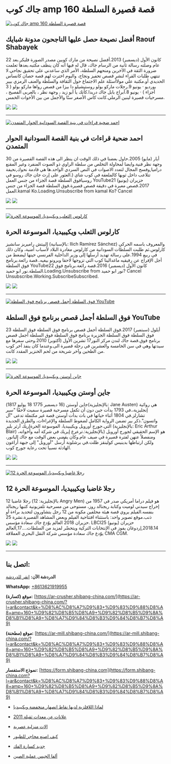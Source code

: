 # جاك كوب amp 160 قصة قصيرة السلطة

<a href="https://swt.shibang-china.com/?l=ar&img&k=%D8%AC%D8%A7%D9%83+%D9%83%D9%88%D8%A8+amp+160+%D9%82%D8%B5%D8%A9+%D9%82%D8%B5%D9%8A%D8%B1%D8%A9+%D8%A7%D9%84%D8%B3%D9%84%D8%B7%D8%A9" target="_blank">![جاك كوب amp 160 قصة قصيرة السلطة](http://static.shibang-china.com/all-800x300/1480.jpg)</a>

## أفضل نصيحة حصل عليها الناجحون مدونة شبايك Raouf Shabayek
22 كانون الأول (ديسمبر) 2013.أفضل نصيحة من مارك كوبين مصدر الصورة فليكر.بعد عام وصلته رسالة ثانية من الرسام جاك، قال له فيها أنه كان ينظف مكتبه.بعدها تعلمت ضرورة الثقة في الآخرين ومنحهم السلطة، الأمر الذي ساعدني على تحقيق نجاحي.لا تنتهي طلبات القراء لنشر قصص تحفيز ونجاح، واليوم اخترت لهم قصة حصان كانساس الحديدي أو.مكتبة علي مولاأسئلة علم الاجتماع حول الثقافة والسلطة والعنف الرمزي بيير بورديو &middot; يونيو 9.رحلات ماركو بولو روستيشيلو دا بيزا من قصص رواها ماركو بولو ( 3 أجزاء ) &middot; يونيو 8.أبراج بابل جاك دريدا.كأنك يا أبو زيد ، وجهة نظر ، بالعربى الفصيح ، مسرحيات قصيرة لينين الرملي.كانت كاس الأصغر سنًا والأجمل من بين الأخوات الخمس.


<a href="https://whatsapp.shibangsoft.com/WhatsApp.php" target="_blank" title="WhatsApp">![](http://static.shibang-china.com/icon/whatsapp.png)</a> <a href="https://swt.shibang-china.com/?l=ar&icon&k=%D8%AC%D8%A7%D9%83+%D9%83%D9%88%D8%A8+amp+160+%D9%82%D8%B5%D8%A9+%D9%82%D8%B5%D9%8A%D8%B1%D8%A9+%D8%A7%D9%84%D8%B3%D9%84%D8%B7%D8%A9" target="_blank">![](http://static.shibang-china.com/icon/chat-ar.png)</a>

---

<a href="https://swt.shibang-china.com/?l=ar&img&k=%D8%AC%D8%A7%D9%83+%D9%83%D9%88%D8%A8+amp+160+%D9%82%D8%B5%D8%A9+%D9%82%D8%B5%D9%8A%D8%B1%D8%A9+%D8%A7%D9%84%D8%B3%D9%84%D8%B7%D8%A9" target="_blank">![احمد ضحية قراءات في بنية القصة السودانية الحوار المتمدن](http://static.shibang-china.com/all-800x300/408.jpg)</a>

## احمد ضحية قراءات في بنية القصة السودانية الحوار المتمدن
30 أيار (مايو) 2005.حاول بعضنا في ذلك الوقت ان ينظر الى هذه القصة القصيرة من وجهة نظر فنية.وايضا لمحاولة التخلص من سلطة الراوي ذو الصوت المنفرد وغير المقنع دراميا,وفسح المجال لتعدد الاصوات في النص السردي الواحد.ها هي قادمة نحوك,نحيفة تتلاعب داخل ثوبها كالملعقة في كوب شاي (.العثور على إرث جان جاك روسو في روسيافوق السلطة قصة الجزاء من جنس العمل YouTube21 حزيران (يونيو) 2017.قصص معبرة في دقيقة قصص قصيرة.فوق السلطة قصة الجزاء من جنس العمل.kamal Ko.Loading.Unsubscribe from kamal Ko? Cancel


<a href="https://whatsapp.shibangsoft.com/WhatsApp.php" target="_blank" title="WhatsApp">![](http://static.shibang-china.com/icon/whatsapp.png)</a> <a href="https://swt.shibang-china.com/?l=ar&icon&k=%D8%AC%D8%A7%D9%83+%D9%83%D9%88%D8%A8+amp+160+%D9%82%D8%B5%D8%A9+%D9%82%D8%B5%D9%8A%D8%B1%D8%A9+%D8%A7%D9%84%D8%B3%D9%84%D8%B7%D8%A9" target="_blank">![](http://static.shibang-china.com/icon/chat-ar.png)</a>

---

<a href="https://swt.shibang-china.com/?l=ar&img&k=%D8%AC%D8%A7%D9%83+%D9%83%D9%88%D8%A8+amp+160+%D9%82%D8%B5%D8%A9+%D9%82%D8%B5%D9%8A%D8%B1%D8%A9+%D8%A7%D9%84%D8%B3%D9%84%D8%B7%D8%A9" target="_blank">![كارلوس الثعلب ويكيبيديا، الموسوعة الحرة](http://static.shibang-china.com/all-800x300/562.jpg)</a>

## كارلوس الثعلب ويكيبيديا، الموسوعة الحرة
إلييتش راميريز سانشيز (بالإسبانية: Ilich Ramírez Sánchez) والمعروف باسمه الحركي كارلوس.ثم طلبت السلطات السودانية من كارلوس مغادرة البلاد لأسباب أمنية، وكان ذلك في ربيع 1994.على رسالة تهديد أرسلها إلى وزير الداخلية الفرنسي حينها ليضغط من أجل الإفراج عن رفيقيه ماغدالينا كوب التي تزوجها لاحقا وبرونو بيغيه..قصة رائعة.برنامج فوق السلطة YouTube22 كانون الأول (ديسمبر) 2016.قصة رائعة.برنامج فوق السلطة.نور ابو حميد.Loading.Unsubscribe from نور ابو حميد? Cancel Unsubscribe.Working.SubscribeSubscribed.


<a href="https://whatsapp.shibangsoft.com/WhatsApp.php" target="_blank" title="WhatsApp">![](http://static.shibang-china.com/icon/whatsapp.png)</a> <a href="https://swt.shibang-china.com/?l=ar&icon&k=%D8%AC%D8%A7%D9%83+%D9%83%D9%88%D8%A8+amp+160+%D9%82%D8%B5%D8%A9+%D9%82%D8%B5%D9%8A%D8%B1%D8%A9+%D8%A7%D9%84%D8%B3%D9%84%D8%B7%D8%A9" target="_blank">![](http://static.shibang-china.com/icon/chat-ar.png)</a>

---

<a href="https://swt.shibang-china.com/?l=ar&img&k=%D8%AC%D8%A7%D9%83+%D9%83%D9%88%D8%A8+amp+160+%D9%82%D8%B5%D8%A9+%D9%82%D8%B5%D9%8A%D8%B1%D8%A9+%D8%A7%D9%84%D8%B3%D9%84%D8%B7%D8%A9" target="_blank">![فوق السلطة أجمل قصص برنامج فوق السلطة YouTube](http://static.shibang-china.com/all-800x300/634.jpg)</a>

## فوق السلطة أجمل قصص برنامج فوق السلطة YouTube
23 أيلول (سبتمبر) 2017.فوق السلطة أجمل قصص برنامج فوق السلطة فوق السلطة فوق السلطة فوق السلطة الجزيرة برنامج فوق السلطة فوق السلطة أجمل قصص برنامج فوق.قصة جاك لندن مركز النور17 تشرين الأول (أكتوبر) 2010.وحتى سفرها مع سيدتها وهي في سن الخامسة والعشرين في رحلة قصيرة الى.وعندما كان ينفذ آخر كوب من الطحين وآخر شريحة من لحم الخنزير المقدد كانت.


<a href="https://whatsapp.shibangsoft.com/WhatsApp.php" target="_blank" title="WhatsApp">![](http://static.shibang-china.com/icon/whatsapp.png)</a> <a href="https://swt.shibang-china.com/?l=ar&icon&k=%D8%AC%D8%A7%D9%83+%D9%83%D9%88%D8%A8+amp+160+%D9%82%D8%B5%D8%A9+%D9%82%D8%B5%D9%8A%D8%B1%D8%A9+%D8%A7%D9%84%D8%B3%D9%84%D8%B7%D8%A9" target="_blank">![](http://static.shibang-china.com/icon/chat-ar.png)</a>

---

<a href="https://swt.shibang-china.com/?l=ar&img&k=%D8%AC%D8%A7%D9%83+%D9%83%D9%88%D8%A8+amp+160+%D9%82%D8%B5%D8%A9+%D9%82%D8%B5%D9%8A%D8%B1%D8%A9+%D8%A7%D9%84%D8%B3%D9%84%D8%B7%D8%A9" target="_blank">![جاين أوستن ويكيبيديا، الموسوعة الحرة](http://static.shibang-china.com/all-800x300/987.jpg)</a>

## جاين أوستن ويكيبيديا، الموسوعة الحرة
جاين أوستن (16 ديسمبر 1775 18 يوليو 1817)(بالإنجليزية: Jane Austen) هي روائية إنجليزية،.في 1793 بدأت جين دون أن تكمل مسرحية قصيرة سميت لاحقًا &quot;سير تشارلز.في 1804 أثناء حياتها في باث بدأت أوستن قصة غير مكتملة تدعى &quot;آل واتسون&quot;.ذكر بير تضمن الرواية الكامل لضغوط السلطة والإغراءات، والطرق الجديدة التي.جورج أورويل ويكيبيديا، الموسوعة الحرةإريك آرثر بلير (بالإنجليزية: Eric Arthur Blair) هو الإسم الحقيقي لجورج أورويل (بالإنجليزية:.ترعرع إيريك في شركة أمه وأخواته، ومنفصلاً عنهن لفترة قصيرة في صيف عام.وكان يقضي بعض الوقت مع جاك إليانور، ولكن ارتباطها بدينيس كولينقز ظلت.في برشلونة أُرسل &quot;أورويل&quot; إلى جبهة أراغون الهادئة نسبيا تحت رعاية جورج كوب.


<a href="https://whatsapp.shibangsoft.com/WhatsApp.php" target="_blank" title="WhatsApp">![](http://static.shibang-china.com/icon/whatsapp.png)</a> <a href="https://swt.shibang-china.com/?l=ar&icon&k=%D8%AC%D8%A7%D9%83+%D9%83%D9%88%D8%A8+amp+160+%D9%82%D8%B5%D8%A9+%D9%82%D8%B5%D9%8A%D8%B1%D8%A9+%D8%A7%D9%84%D8%B3%D9%84%D8%B7%D8%A9" target="_blank">![](http://static.shibang-china.com/icon/chat-ar.png)</a>

---

<a href="https://swt.shibang-china.com/?l=ar&img&k=%D8%AC%D8%A7%D9%83+%D9%83%D9%88%D8%A8+amp+160+%D9%82%D8%B5%D8%A9+%D9%82%D8%B5%D9%8A%D8%B1%D8%A9+%D8%A7%D9%84%D8%B3%D9%84%D8%B7%D8%A9" target="_blank">![12 رجلا غاضبا ويكيبيديا، الموسوعة الحرة](http://static.shibang-china.com/all-800x300/39.jpg)</a>

## 12 رجلا غاضبا ويكيبيديا، الموسوعة الحرة
12 رجلا غاضبا (بالإنجليزية: 12 Angry Men) هو فيلم دراما أمريكي صدر في 1957 من إخراج سيدني لوميت وكتابة ريجنالد روز، مستوحى من مسرحية تلفزيونية كتبها ريجنالد بنفسه.الفيلم يروي قصة هيئة محلفين مكونة من 12 رجل يتشاورون لتحديد براءة أو ذنب.موقع تصوير واحد: باستثناء افتتاحية الفيلم وبعض المشاهد القصيرة.نشرة 25 حزيران 2018 العالم يوّدع جاك سعادة مؤسس. LBCI25 حزيران (يونيو) 2018.14,إردوغان يفوز في الإنتخابات التركية ويتحضّر لمزيد من السلطات….17,العالم يوّدع جاك سعادة مؤسس شركة النقل البحري العملاقة CMA CGM.


<a href="https://whatsapp.shibangsoft.com/WhatsApp.php" target="_blank" title="WhatsApp">![](http://static.shibang-china.com/icon/whatsapp.png)</a> <a href="https://swt.shibang-china.com/?l=ar&icon&k=%D8%AC%D8%A7%D9%83+%D9%83%D9%88%D8%A8+amp+160+%D9%82%D8%B5%D8%A9+%D9%82%D8%B5%D9%8A%D8%B1%D8%A9+%D8%A7%D9%84%D8%B3%D9%84%D8%B7%D8%A9" target="_blank">![](http://static.shibang-china.com/icon/chat-ar.png)</a>

---
## اتصل بنا:

**الدردشة الآن:** [انقر للدردشة](https://swt.shibang-china.com?l=ar&contact&k=%D8%AC%D8%A7%D9%83+%D9%83%D9%88%D8%A8+amp+160+%D9%82%D8%B5%D8%A9+%D9%82%D8%B5%D9%8A%D8%B1%D8%A9+%D8%A7%D9%84%D8%B3%D9%84%D8%B7%D8%A9)

**WhatsApp:**  [+8613621919955](https://whatsapp.shibangsoft.com/WhatsApp.php)

**موقع (كسارة):** [https://ar-crusher.shibang-china.com/](https://ar-crusher.shibang-china.com/?l=ar&contact&k=%D8%AC%D8%A7%D9%83+%D9%83%D9%88%D8%A8+amp+160+%D9%82%D8%B5%D8%A9+%D9%82%D8%B5%D9%8A%D8%B1%D8%A9+%D8%A7%D9%84%D8%B3%D9%84%D8%B7%D8%A9)

**موقع (مطحنة):** [https://ar-mill.shibang-china.com/](https://ar-mill.shibang-china.com/?l=ar&contact&k=%D8%AC%D8%A7%D9%83+%D9%83%D9%88%D8%A8+amp+160+%D9%82%D8%B5%D8%A9+%D9%82%D8%B5%D9%8A%D8%B1%D8%A9+%D8%A7%D9%84%D8%B3%D9%84%D8%B7%D8%A9)

**نموذج الاستفسار:** [https://form.shibang-china.com](https://form.shibang-china.com?l=ar&contact&k=%D8%AC%D8%A7%D9%83+%D9%83%D9%88%D8%A8+amp+160+%D9%82%D8%B5%D8%A9+%D9%82%D8%B5%D9%8A%D8%B1%D8%A9+%D8%A7%D9%84%D8%B3%D9%84%D8%B7%D8%A9)

* [لماذا اللافلزية لديها نقاط انصهار منخفضة ويكيبيديا](../11/%D9%84%D9%85%D8%A7%D8%B0%D8%A7%20%D8%A7%D9%84%D9%84%D8%A7%D9%81%D9%84%D8%B2%D9%8A%D8%A9%20%D9%84%D8%AF%D9%8A%D9%87%D8%A7%20%D9%86%D9%82%D8%A7%D8%B7%20%D8%A7%D9%86%D8%B5%D9%87%D8%A7%D8%B1%20%D9%85%D9%86%D8%AE%D9%81%D8%B6%D8%A9%20%D9%88%D9%8A%D9%83%D9%8A%D8%A8%D9%8A%D8%AF%D9%8A%D8%A7.md)

* [علانات عن معدات ثقيلة 2011](../14/%D8%B9%D9%84%D8%A7%D9%86%D8%A7%D8%AA%20%D8%B9%D9%86%20%D9%85%D8%B9%D8%AF%D8%A7%D8%AA%20%D8%AB%D9%82%D9%8A%D9%84%D8%A9%202011.md)

* [الات منزلية عصرية](../14/%D8%A7%D9%84%D8%A7%D8%AA%20%D9%85%D9%86%D8%B2%D9%84%D9%8A%D8%A9%20%D8%B9%D8%B5%D8%B1%D9%8A%D8%A9.md)

* [كيف اصنع محاجر للطيور](../12/%D9%83%D9%8A%D9%81%20%D8%A7%D8%B5%D9%86%D8%B9%20%D9%85%D8%AD%D8%A7%D8%AC%D8%B1%20%D9%84%D9%84%D8%B7%D9%8A%D9%88%D8%B1.md)

* [جديد كسارة الفك](../15/%D8%AC%D8%AF%D9%8A%D8%AF%20%D9%83%D8%B3%D8%A7%D8%B1%D8%A9%20%D8%A7%D9%84%D9%81%D9%83.md)

* [ألفا الجبس عملية الصين](../13/%D8%A3%D9%84%D9%81%D8%A7%20%D8%A7%D9%84%D8%AC%D8%A8%D8%B3%20%D8%B9%D9%85%D9%84%D9%8A%D8%A9%20%D8%A7%D9%84%D8%B5%D9%8A%D9%86.md)